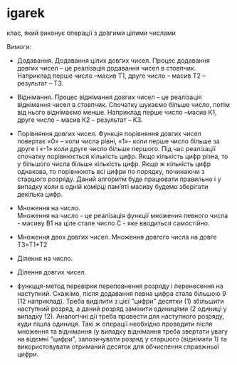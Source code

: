 igarek
======

клас, який виконує операції з довгими цілими числами

Вимоги:


- Додавання.
Додавання цілих довгих чисел. 
Процес додавання довгих чисел – це реалізація додавання чисел в стовпчик. 
Наприклад перше число –масив T1, друге число – масив T2 – результат – T3.

- Віднімання.
Процес віднімання довгих чисел – це реалізація віднімання чисел в стовпчик. 
Спочатку шукаємо більше число, потім від нього віднімаємо менше.
Наприклад перше число –масив К1, друге число – масив К2 – результат – К3.

- Порівняння довгих чисел. 
Функція порівняння довгих чисел повертає 
«0» – коли числа рівні, 
«1»- коли перше число більше за друге 
і «-1» коли друге число більше першого. 
Під час реалізації спочатку порівнюється кількість цифр. 
Якщо кількість цифр різна, то у більшого числа більше кількість цифр. 
Якщо ж кількість цифр  однакова, то порівнюють всі цифри по порядку, починаючи з старшого розряду. 
Даний алгоритм буде працювати правильно і у випадку коли в одній комірці пам’яті масиву будемо зберігати декілька цифр.

- Множення на число.  
Множення на число - це реалізація функції множення 
певного числа - масиву В1 на ціле стале число С - яке вводиться самостійно.

- Множення двох довгих чисел.
 Множення довгого числа на довге T3=T1*T2

- Ділення на число.

- Ділення довгих чисел.

- функцця-метод перевірки переповнення розряду і перенесення на наступний. Скажімо, після додавання певна цифра стала більшою 9 (12 наприклад). Треба виділити з цієї "цифри" десятки (1) збільшити наступний розряд, а даний розряд замінити одиницями (2 одиниці у випадку 12). Аналогічні дії треба провести для наступного розряду, куди пішла одиниця. Такі ж операції необхідно проводити після множення та віднімання (у випадку віднімання треба звертати увагу на відємні "цифри", запозичувати розряд у старшого (віднімати 1) та використовувати отриманий десяток для обчислення справжньої цифри.


